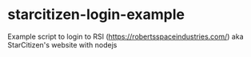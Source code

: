 # starcitizen-login-example
Example script to login to RSI (https://robertsspaceindustries.com/) aka StarCitizen's website with nodejs
